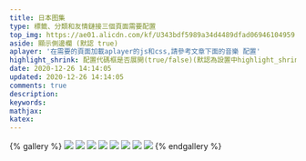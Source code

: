 ```yaml
---
title: 日本图集
type: 標籤、分類和友情鏈接三個頁面需要配置
top_img: https://ae01.alicdn.com/kf/U343bdf5989a34d4489dfad06946104959.jpg
aside: 顯示側邊欄 (默認 true)
aplayer: '在需要的頁面加載aplayer的js和css,請參考文章下面的音樂 配置'
highlight_shrink: 配置代碼框是否展開(true/false)(默認為設置中highlight_shrink的配置)
date: 2020-12-26 14:14:05
updated: 2020-12-26 14:14:05
comments: true
description:
keywords:
mathjax:
katex:
---
```

{% gallery %}
![](https://ae01.alicdn.com/kf/U343bdf5989a34d4489dfad06946104959.jpg)
![](https://ae01.alicdn.com/kf/U91d7f0055fe640eda8f2278d34613200S.jpg)
![](https://ae01.alicdn.com/kf/U43e43e16f16645c4a7a7266c519e84b1e.jpg)
![](https://ae01.alicdn.com/kf/U8e50d09d042349d7b9b8fc18d74f8877b.jpg)
![](https://ae01.alicdn.com/kf/U71dba461904c4b549f7ad893846365fa5.jpg)
![](https://ae01.alicdn.com/kf/U69091cd815af41859c9e7be8cd63fd13W.jpg)
![](https://ae01.alicdn.com/kf/U9ac64c1515a944858575d81981548ae41.jpg)
![](https://ae01.alicdn.com/kf/U1300b0358fe142d282d34b88d2733a70U.jpg)
{% endgallery %}
